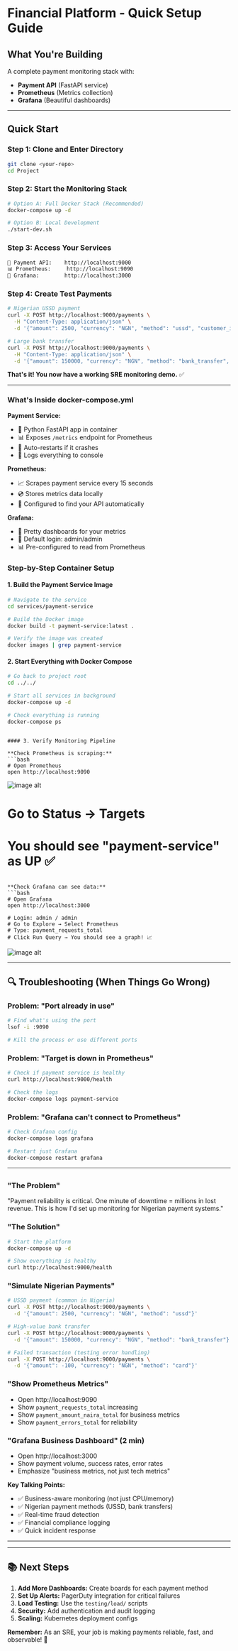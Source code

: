 

# Financial Platform - Quick Setup Guide



## What You're Building

A complete payment monitoring stack with:
- **Payment API** (FastAPI service)
- **Prometheus** (Metrics collection)
- **Grafana** (Beautiful dashboards)



---

## Quick Start 

### Step 1: Clone and Enter Directory
```bash
git clone <your-repo>
cd Project
```

### Step 2: Start the Monitoring Stack
```bash
# Option A: Full Docker Stack (Recommended)
docker-compose up -d

# Option B: Local Development
./start-dev.sh
```

### Step 3: Access Your Services
```bash
🔗 Payment API:    http://localhost:9000
📊 Prometheus:     http://localhost:9090  
🎨 Grafana:        http://localhost:3000
```

### Step 4: Create Test Payments
```bash
# Nigerian USSD payment
curl -X POST http://localhost:9000/payments \
  -H "Content-Type: application/json" \
  -d '{"amount": 2500, "currency": "NGN", "method": "ussd", "customer_id": "lagos_customer", "merchant_id": "gtbank"}'

# Large bank transfer
curl -X POST http://localhost:9000/payments \
  -H "Content-Type: application/json" \
  -d '{"amount": 150000, "currency": "NGN", "method": "bank_transfer", "customer_id": "enterprise_customer", "merchant_id": "interswitch"}'
```

**That's it! You now have a working SRE monitoring demo.** ✅

---


### What's Inside docker-compose.yml

**Payment Service:**
- 🐍 Python FastAPI app in container
- 📊 Exposes `/metrics` endpoint for Prometheus
- 🔧 Auto-restarts if it crashes
- 💾 Logs everything to console

**Prometheus:**
- 📈 Scrapes payment service every 15 seconds
- 💿 Stores metrics data locally
- 🎯 Configured to find your API automatically

**Grafana:**
- 🎨 Pretty dashboards for your metrics
- 🔐 Default login: admin/admin
- 📊 Pre-configured to read from Prometheus

### Step-by-Step Container Setup

#### 1. Build the Payment Service Image
```bash
# Navigate to the service
cd services/payment-service

# Build the Docker image
docker build -t payment-service:latest .

# Verify the image was created
docker images | grep payment-service
```

#### 2. Start Everything with Docker Compose
```bash
# Go back to project root
cd ../../

# Start all services in background
docker-compose up -d

# Check everything is running
docker-compose ps
```


```

#### 3. Verify Monitoring Pipeline

**Check Prometheus is scraping:**
```bash
# Open Prometheus
open http://localhost:9090
```
![image alt](https://github.com/Ezekiel200483/payment-reliability-platform/blob/38108303b87d9a86329ef83a5a069b6b21221b77/Screenshot%202025-10-03%20at%2015.17.40.png)




# Go to Status → Targets
# You should see "payment-service" as UP ✅
```

**Check Grafana can see data:**
```bash
# Open Grafana
open http://localhost:3000

# Login: admin / admin
# Go to Explore → Select Prometheus
# Type: payment_requests_total
# Click Run Query → You should see a graph! 📈
```
![image alt](https://github.com/Ezekiel200483/payment-reliability-platform/blob/94cf6b1c3febf25b660537591f4017f913efcec3/Screenshot%202025-10-03%20at%2015.41.29.png)

---

## 🔍 Troubleshooting (When Things Go Wrong)

### Problem: "Port already in use"
```bash
# Find what's using the port
lsof -i :9090

# Kill the process or use different ports
```

### Problem: "Target is down in Prometheus"
```bash
# Check if payment service is healthy
curl http://localhost:9000/health

# Check the logs
docker-compose logs payment-service
```

### Problem: "Grafana can't connect to Prometheus"
```bash
# Check Grafana config
docker-compose logs grafana

# Restart just Grafana
docker-compose restart grafana
```

---

## 

###  "The Problem" 
"Payment reliability is critical. One minute of downtime = millions in lost revenue. 
This is how I'd set up monitoring for Nigerian payment systems."

### "The Solution" 
```bash
# Start the platform
docker-compose up -d

# Show everything is healthy
curl http://localhost:9000/health
```

### "Simulate Nigerian Payments" 
```bash
# USSD payment (common in Nigeria)
curl -X POST http://localhost:9000/payments \
  -d '{"amount": 2500, "currency": "NGN", "method": "ussd"}'

# High-value bank transfer
curl -X POST http://localhost:9000/payments \
  -d '{"amount": 150000, "currency": "NGN", "method": "bank_transfer"}'

# Failed transaction (testing error handling)
curl -X POST http://localhost:9000/payments \
  -d '{"amount": -100, "currency": "NGN", "method": "card"}'
```

### "Show Prometheus Metrics" 
- Open http://localhost:9090
- Show `payment_requests_total` increasing
- Show `payment_amount_naira_total` for business metrics
- Show `payment_errors_total` for reliability

### "Grafana Business Dashboard" (2 min)
- Open http://localhost:3000
- Show payment volume, success rates, error rates
- Emphasize "business metrics, not just tech metrics"

**Key Talking Points:**
- ✅ Business-aware monitoring (not just CPU/memory)
- ✅ Nigerian payment methods (USSD, bank transfers)
- ✅ Real-time fraud detection
- ✅ Financial compliance logging
- ✅ Quick incident response

---

---

## 📚 Next Steps

1. **Add More Dashboards:** Create boards for each payment method
2. **Set Up Alerts:** PagerDuty integration for critical failures  
3. **Load Testing:** Use the `testing/load/` scripts
4. **Security:** Add authentication and audit logging
5. **Scaling:** Kubernetes deployment configs

**Remember:** As an SRE, your job is making payments reliable, fast, and observable! 🚀


